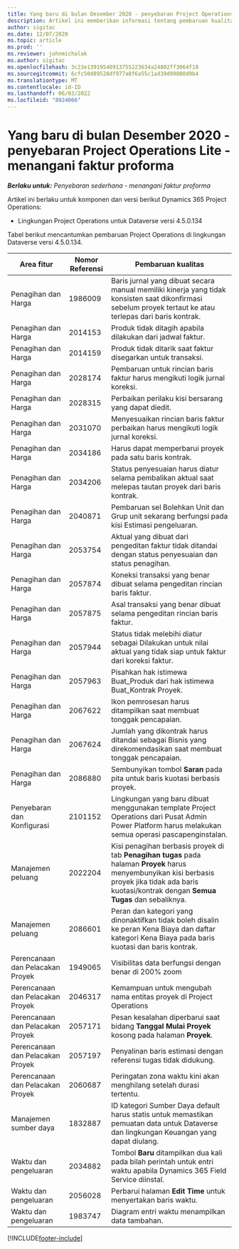 ```yaml
---
title: Yang baru di bulan Desember 2020 - penyebaran Project Operations Lite - menangani faktur proforma
description: Artikel ini memberikan informasi tentang pembaruan kualitas yang tersedia dalam rilis Desember 2020 penyebaran Project Operations Lite - deal to proforma invoicing.
author: sigitac
ms.date: 12/07/2020
ms.topic: article
ms.prod: ''
ms.reviewer: johnmichalak
ms.author: sigitac
ms.openlocfilehash: 3c23e13919540913755223634a24802ff3064f10
ms.sourcegitcommit: 6cfc50d89528df977a8f6a55c1ad39d99800d9b4
ms.translationtype: MT
ms.contentlocale: id-ID
ms.lasthandoff: 06/03/2022
ms.locfileid: "8924066"
---
```

# <a name="whats-new-december-2020---project-operations-lite-deployment---deal-to-proforma-invoicing"></a>Yang baru di bulan Desember 2020 - penyebaran Project Operations Lite - menangani faktur proforma

_**Berlaku untuk:** Penyebaran sederhana - menangani faktur proforma_

Artikel ini berlaku untuk komponen dan versi berikut Dynamics 365 Project Operations:

  - Lingkungan Project Operations untuk Dataverse versi 4.5.0.134 

Tabel berikut mencantumkan pembaruan Project Operations di lingkungan Dataverse versi 4.5.0.134.

| **Area fitur** | **Nomor Referensi** | **Pembaruan kualitas** |
| --- | --- | --- |
| Penagihan dan Harga | 1986009 | Baris jurnal yang dibuat secara manual memiliki kinerja yang tidak konsisten saat dikonfirmasi sebelum proyek tertaut ke atau terlepas dari baris kontrak. |
| Penagihan dan Harga | 2014153 | Produk tidak ditagih apabila dilakukan dari jadwal faktur. |
| Penagihan dan Harga | 2014159 | Produk tidak ditarik saat faktur disegarkan untuk transaksi. |
| Penagihan dan Harga | 2028174 | Pembaruan untuk rincian baris faktur harus mengikuti logik jurnal koreksi. |
| Penagihan dan Harga | 2028315 | Perbaikan perilaku kisi bersarang yang dapat diedit. |
| Penagihan dan Harga | 2031070 | Menyesuaikan rincian baris faktur perbaikan harus mengikuti logik jurnal koreksi. |
| Penagihan dan Harga | 2034186 | Harus dapat memperbarui proyek pada satu baris kontrak. |
| Penagihan dan Harga | 2034206 | Status penyesuaian harus diatur selama pembalikan aktual saat melepas tautan proyek dari baris kontrak. |
| Penagihan dan Harga | 2040871 | Pembaruan sel Bolehkan Unit dan Grup unit sekarang berfungsi pada kisi Estimasi pengeluaran. |
| Penagihan dan Harga | 2053754 | Aktual yang dibuat dari pengeditan faktur tidak ditandai dengan status penyesuaian dan status penagihan. |
| Penagihan dan Harga | 2057874 | Koneksi transaksi yang benar dibuat selama pengeditan rincian baris faktur. |
| Penagihan dan Harga | 2057875 | Asal transaksi yang benar dibuat selama pengeditan rincian baris faktur. |
| Penagihan dan Harga | 2057944 | Status tidak melebihi diatur sebagai Dilakukan untuk nilai aktual yang tidak siap untuk faktur dari koreksi faktur. |
| Penagihan dan Harga | 2057963 | Pisahkan hak istimewa Buat\_Produk dari hak istimewa Buat\_Kontrak Proyek. |
| Penagihan dan Harga | 2067622 | Ikon pemrosesan harus ditampilkan saat membuat tonggak pencapaian. |
| Penagihan dan Harga | 2067624 | Jumlah yang dikontrak harus ditandai sebagai Bisnis yang direkomendasikan saat membuat tonggak pencapaian. |
| Penagihan dan Harga | 2086880 | Sembunyikan tombol **Saran** pada pita untuk baris kuotasi berbasis proyek. |
| Penyebaran dan Konfigurasi | 2101152 | Lingkungan yang baru dibuat menggunakan template Project Operations dari Pusat Admin Power Platform harus melakukan semua operasi pascapenginstalan. |
|   Manajemen peluang | 2022204 | Kisi penagihan berbasis proyek di tab **Penagihan tugas** pada halaman **Proyek** harus menyembunyikan kisi berbasis proyek jika tidak ada baris kuotasi/kontrak dengan **Semua Tugas** dan sebaliknya. |
|   Manajemen peluang | 2086601 | Peran dan kategori yang dinonaktifkan tidak boleh disalin ke peran Kena Biaya dan daftar kategori Kena Biaya pada baris kuotasi dan baris kontrak. |
| Perencanaan dan Pelacakan Proyek | 1949065 | Visibilitas data berfungsi dengan benar di 200% zoom |
| Perencanaan dan Pelacakan Proyek | 2046317 | Kemampuan untuk mengubah nama entitas proyek di Project Operations |
| Perencanaan dan Pelacakan Proyek | 2057171 | Pesan kesalahan diperbarui saat bidang **Tanggal Mulai Proyek** kosong pada halaman **Proyek**. |
| Perencanaan dan Pelacakan Proyek | 2057197 | Penyalinan baris estimasi dengan referensi tugas tidak didukung. |
| Perencanaan dan Pelacakan Proyek | 2060687 | Peringatan zona waktu kini akan menghilang setelah durasi tertentu. |
| Manajemen sumber daya | 1832887 | ID kategori Sumber Daya default harus statis untuk memastikan pemuatan data untuk Dataverse dan lingkungan Keuangan yang dapat diulang. |
| Waktu dan pengeluaran | 2034882 | Tombol **Baru** ditampilkan dua kali pada bilah perintah untuk entri waktu apabila Dynamics 365 Field Service diinstal. |
| Waktu dan pengeluaran | 2056028 | Perbarui halaman **Edit Time** untuk menyertakan baris waktu. |
| Waktu dan pengeluaran | 1983747 | Diagram entri waktu menampilkan data tambahan. |


[!INCLUDE[footer-include](../../includes/footer-banner.md)]